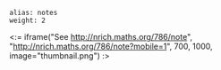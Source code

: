 ````
alias: notes
weight: 2
````

<:= iframe("See http://nrich.maths.org/786/note", "http://nrich.maths.org/786/note?mobile=1", 700, 1000, image="thumbnail.png") :>